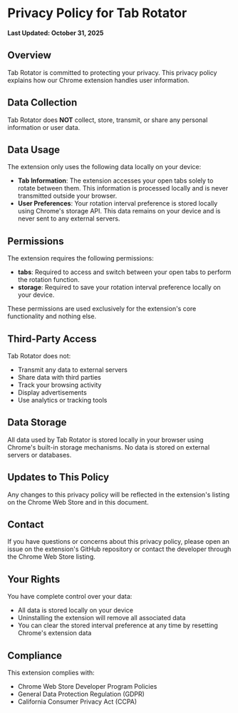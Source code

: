 # Privacy Policy for Tab Rotator

**Last Updated: October 31, 2025**

## Overview

Tab Rotator is committed to protecting your privacy. This privacy policy explains how our Chrome extension handles user information.

## Data Collection

Tab Rotator does **NOT** collect, store, transmit, or share any personal information or user data.

## Data Usage

The extension only uses the following data locally on your device:

- **Tab Information**: The extension accesses your open tabs solely to rotate between them. This information is processed locally and is never transmitted outside your browser.
- **User Preferences**: Your rotation interval preference is stored locally using Chrome's storage API. This data remains on your device and is never sent to any external servers.

## Permissions

The extension requires the following permissions:

- **tabs**: Required to access and switch between your open tabs to perform the rotation function.
- **storage**: Required to save your rotation interval preference locally on your device.

These permissions are used exclusively for the extension's core functionality and nothing else.

## Third-Party Access

Tab Rotator does not:
- Transmit any data to external servers
- Share data with third parties
- Track your browsing activity
- Display advertisements
- Use analytics or tracking tools

## Data Storage

All data used by Tab Rotator is stored locally in your browser using Chrome's built-in storage mechanisms. No data is stored on external servers or databases.

## Updates to This Policy

Any changes to this privacy policy will be reflected in the extension's listing on the Chrome Web Store and in this document.

## Contact

If you have questions or concerns about this privacy policy, please open an issue on the extension's GitHub repository or contact the developer through the Chrome Web Store listing.

## Your Rights

You have complete control over your data:
- All data is stored locally on your device
- Uninstalling the extension will remove all associated data
- You can clear the stored interval preference at any time by resetting Chrome's extension data

## Compliance

This extension complies with:
- Chrome Web Store Developer Program Policies
- General Data Protection Regulation (GDPR)
- California Consumer Privacy Act (CCPA)
